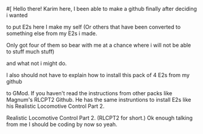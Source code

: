 #[ 
Hello there! Karim here, I been able to make a github finally after deciding i wanted 

to put E2s here I make my self (Or others that have been converted to something else from my E2s i made. 

Only got four of them so bear with me at a chance where i will not be able to stuff much stuff)

and what not i might do. 

I also should not have to explain how to install this pack of 4 E2s from my github 

to GMod. If you haven't read the instructions from other packs like Magnum's RLCPT2 Github. He has the same instruntions to install E2s like his Realistic Locomotive Control Part 2.

Realistic Locomotive Control Part 2. (RLCPT2 for short.) Ok enough talking from me I should be coding by now so yeah.
